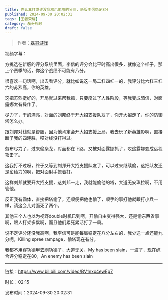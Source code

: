 ```yaml
---
title: 你认真打或许没我鸡爪偷塔的分高，新版李信稳定8分
published: 2024-09-30 20:02:31
tags: [王者荣耀]
category: 磊哥视频
draft: false
---
```



> 作者：[磊哥游戏](https://space.bilibili.com/268941858?spm_id_from=333.788.upinfo.head.click)

视频字幕：

方挑选在新版的评分系统里面，李信的评分会比平时高出很多，就像这个样子，那上个赛季的话，你这个战绩不可能有八分。

很喜欢一句话啊，出去看评分，就比如说这一局二杠四杠一的，我评分比六杠三杠六的苏烈高，你的英雄。

这把苏烈挺好的，开局就过来帮我抓，只要度过了人性阶段，等我变成暗信，对面露娜太有操作了。

尽力了，干的漂亮，对面的刘邦终于开大招支援队友了，你开大招走了，你的防御塔怎么办。

跟刘邦对线就是舒服，因为他肯定会开大招支援上局，我去玩了新英雄影啊，直接断了我的四连胜，哎对线没打得过。

劳布尽力了，过来偷条龙，对面都在下路，又被对面露娜抓了，哎这露娜变成远程攻击了。

这我打不过呀，终于又等到刘邦开大招支援队友了，可以过来继续偷，这把队友还是蛮给力的啊，把对面射手摁着打。

这样刘邦就要开大招支援，这刘邦一走，我就能偷他的塔，大道无安琪拉啊，不用管他。

反正我有霸体，直接把塔偷了，还顺便把他也偷了，顺手的事打他就跟打小兵一样，请这会儿对面死了两个。

其他三个人也以为视野double时机已到啊，开偷自由变得强大，还是偷东西省事啊，跟人打架多累啊，而且他们累死累活打了一局。

说不定评分还没我高啊，我李信可是能每局稳定在八分左右的，我少送一点还能九分呢，Killing spree rampage，偷塔现在有分。

我都不用穿功德甲去刷功德了，大道无关，My has been slain，一波了，现在综合评分稳定在80，An enemy has been slain

---

链接：https://www.bilibili.com/video/BV1nxx4ewEg7

时长：02:15

发布时间：2024-09-30 20:02:31
